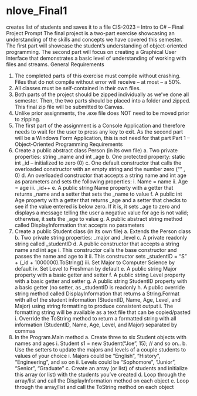 # nlove_Final1
creates list of students and saves it to a file
CIS-2023 – Intro to C# – Final Project
Prompt
The final project is a two-part exercise showcasing an understanding of the skills and concepts we have covered this semester. The first part will showcase the student’s understanding of object-oriented programming. The second part will focus on creating a Graphical User Interface that demonstrates a basic level of understanding of working with files and streams.
General Requirements
1.	The completed parts of this exercise must compile without crashing. Files that do not compile without error will receive – at most – a 50%.
2.	All classes must be self-contained in their own files.
3.	Both parts of the project should be zipped individually as we’ve done all semester. Then, the two parts should be placed into a folder and zipped. This final zip file will be submitted to Canvas.
4.	Unlike prior assignments, the .exe file does NOT need to be moved prior to zipping.
5.	The first part of the assignment is a Console Application and therefore needs to wait for the user to press any key to exit. As the second part will be a Windows Form Application, this is not need for that part
Part 1 – Object-Oriented Programming Requirements
1.	Create a public abstract class Person (in its own file)
a.	Two private properties: string _name and int _age
b.	One protected property: static int _id – initialized to zero (0)
c.	One default constructor that calls the overloaded constructor with an empty string and the number zero (“” , 0)
d.	An overloaded constructor that accepts a string name and int age as parameters and sets the following properties:
i.	Name = name
ii.	Age = age
iii.	_id++
e.	A public string Name property with a getter that returns _name and a setter that sets the _name to value
f.	A public int Age property with a getter that returns _age and a setter that checks to see if the value entered is below zero. If it is, it sets _age to zero and displays a message telling the user a negative value for age is not valid; otherwise, it sets the _age to value
g.	A public abstract string method called DisplayInformation that accepts no parameters
2.	Create a public Student class (in its own file)
a.	Extends the Person class
b.	Two private string properties: _major and _level
c.	A private readonly string called _studentID
d.	A public constructor that accepts a string name and int age
i.	This constructor calls the base constructor and passes the name and age to it
ii.	This constructor sets _studentID = “S” + (_id + 1000000).ToString()
iii.	Set Major to Computer Science by default
iv.	Set Level to Freshman by default
e.	A public string Major property with a basic getter and setter
f.	A public string Level property with a basic getter and setter
g.	A public string StudentID property with a basic getter (no setter, as _studentID is readonly
h.	A public override string method called DisplayInformation that returns a String.Format with all of the student information (StudentID, Name, Age, Level, and Major) using string formatting to produce consistent output
i.	The formatting string will be available as a text file that can be copied/pasted
i.	Override the ToString method to return a formatted string with all information (StudentID, Name, Age, Level, and Major) separated by commas
3.	In the Program.Main method
a.	Create three to six Student objects with names and ages
i.	Student s1 = new Student(“Joe”, 15); // and so on..
b.	Use the setters to update the majors and levels of a couple students to values of your choice
i.	 Majors could be “English”, “History”, “Engineering”, and so on
ii.	Levels could be “Sophomore”, “Junior”, “Senior”, “Graduate”
c.	Create an array (or list) of students and initialize this array (or list) with the students you’ve created
d.	Loop through the array/list and call the DisplayInformation method on each object
e.	Loop through the array/list and call the ToString method on each object
